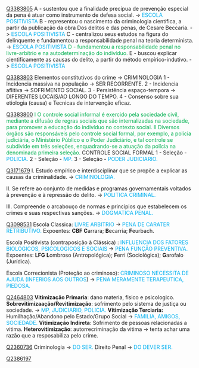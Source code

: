 [Q3383805](https://www.qconcursos.com/questoes-de-concursos/questoes/bcb9d5b9-3d)
A - sustentou que a finalidade precípua de prevenção especial da pena é atuar como instrumento de defesa social.  -> <span style="color:rgb(0, 176, 240)">ESCOLA POSITIVISTA</span> 
B - representou o nascimento da criminologia científica, a partir da publicação da obra Dos delitos e das penas, de Cesare Beccaria. -> <span style="color:rgb(0, 176, 240)">ESCOLA POSITIVISTA</span> 
C - centralizou seus estudos na figura do delinquente e fundamentou a responsabilidade penal na teoria determinista.  -> <span style="color:rgb(0, 176, 240)">ESCOLA POSITIVISTA</span> 
<span style="color:rgb(0, 176, 80)">D - fundamentou a responsabilidade penal no livre-arbítrio e na autodeterminação do indivíduo. </span>
E - buscou explicar cientificamente as causas do delito, a partir do método empírico-indutivo.  -> <span style="color:rgb(0, 176, 240)">ESCOLA POSITIVISTA</span> 

[Q3383803](https://www.qconcursos.com/questoes-de-concursos/questoes/bcb49799-3d)
Elementos constitutivos do crime -> CRIMINOLOGIA
1 - Incidencia massiva na população -> SER RECORRENTE.
2 - Incidencia aflitiva -> SOFRIMENTO SOCIAL.
3 - Persistência espaço-tempora -> DIFERENTES LOCAIS/AO LONGO DO TEMPO.
4 - Consenso sobre sua etiologia (causa) e Tecnicas de intervenção eficaz.

[Q3383800](https://www.qconcursos.com/questoes-de-concursos/questoes/bcac7e43-3d)
<span style="color:rgb(0, 176, 80)">I O controle social informal é exercido pela sociedade civil, mediante a difusão de regras sociais que são internalizadas na sociedade, para promover a educação do indivíduo no contexto social.</span>
<span style="color:rgb(0, 176, 80)">II Diversos órgãos são responsáveis pelo controle social formal, por exemplo, a polícia judiciária, o Ministério Público e o Poder Judiciário, e tal controle se subdivide em três seleções, enquadrando-se a atuação da polícia na denominada primeira seleção.</span>
CONTROLE SOCIAL FORMAL
1 - Seleção - <span style="color:rgb(0, 176, 240)">POLICIA.</span>
2 - Seleção - <span style="color:rgb(0, 176, 240)">MP.</span>
3 - Seleção - <span style="color:rgb(0, 176, 240)">PODER JUDICIARIO.</span>

[Q3171679](https://www.qconcursos.com/questoes-de-concursos/questoes/bf766cf3-dd)
I. Estudo empírico e interdisciplinar que se propõe a explicar as causas da criminalidade. -> <span style="color:rgb(0, 176, 240)">CRIMINOLOGIA.</span>

II. Se refere ao conjunto de medidas e programas governamentais voltados à prevenção e à repressão do delito. -> <span style="color:rgb(0, 176, 240)">POLITICA CRIMINAL. </span>

III. Compreende o arcabouço de normas e princípios que estabelecem os crimes e suas respectivas sanções. -> <span style="color:rgb(0, 176, 240)">DOGMATICA PENAL.</span> 

[Q3098531](https://www.qconcursos.com/questoes-de-concursos/questoes/ebb81c58-b2)
Escola Classica: <span style="color:rgb(0, 176, 240)">LIVRE ARBITRIO</span> -> <span style="color:rgb(0, 176, 240)">PENA DE CARATER RETRIBUTIVO.</span>
Expoentes: **CBF**
**C**arrara;
**B**ecarria;
**F**eurbach.

Escola Positivista (contraposição à Clássica) :  <span style="color:rgb(0, 176, 240)">INFLUENCIA DOS FATORES BIOLOGICOS, PSICOLOGICOS E SOCIAIS</span> ->  <span style="color:rgb(0, 176, 240)">PENA FUNÇÃO PREVENTIVA.</span> 
Expoentes: **LFG**
**L**ombroso (Antropológica);
**F**erri (Sociológica);
**G**arofalo (Jurídica).

Escola Correcionista (Proteção ao criminoso): <span style="color:rgb(0, 176, 240)">CRIMINOSO NECESSITA DE AJUDA (INFERIOS AOS OUTROS</span>) -> <span style="color:rgb(0, 176, 240)">PENA MERAMENTE TERAPEUTICA, PIEDOSA.</span> 

[Q2464803](https://www.qconcursos.com/questoes-de-concursos/questoes/247ca705-06)
**Vitimização Primaria**: dano materia, fisico  e psicologico.
**Sobrevitimizaação/Revitimização**: sofrimento pelo sistema de justiça ou sociedade. -><span style="color:rgb(0, 176, 240)"> MP, JUDICIARIO, POLICIA.</span>
**Vitimização Terciaria:** Humilhação/Abandono pelo Estado/Grupo Social -> <span style="color:rgb(0, 176, 240)">FAMILIA, AMIGOS, SOCIEDADE.</span>
**Vitimização Indireta**: Sofrimento de pessoas relacionadas a vitima.
**Heterovitimização**: autorrecriminação da vitima -> tenta achar uma razão que a resposabiliza pelo crime.

[Q2360736](https://www.qconcursos.com/questoes-de-concursos/questoes/5e838a66-c0)
Criminologia -> <span style="color:rgb(0, 176, 240)">DO SER.</span>
Direito Penal -> <span style="color:rgb(0, 176, 240)">DO DEVER SER.</span> 

[Q2386197](https://www.qconcursos.com/questoes-de-concursos/questoes/4cc8ab92-db)
